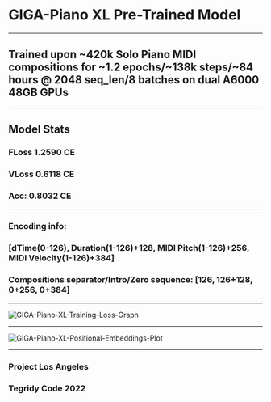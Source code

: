 # GIGA-Piano XL Pre-Trained Model

***

## Trained upon ~420k Solo Piano MIDI compositions for ~1.2 epochs/~138k steps/~84 hours @ 2048 seq_len/8 batches on dual A6000 48GB GPUs

***

## Model Stats

### FLoss 1.2590 CE
### VLoss 0.6118 CE
### Acc: 0.8032 CE

***

### Encoding info:
### [dTime(0-126), Duration(1-126)+128, MIDI Pitch(1-126)+256, MIDI Velocity(1-126)+384]
### Compositions separator/Intro/Zero sequence: [126, 126+128, 0+256, 0+384]

***

![GIGA-Piano-XL-Training-Loss-Graph](https://user-images.githubusercontent.com/56325539/195238204-431763f6-3c03-4b05-81f0-96a60815243f.png)

***

![GIGA-Piano-XL-Positional-Embeddings-Plot](https://user-images.githubusercontent.com/56325539/195238241-e5991998-b55a-496a-a191-193485b21309.png)

***

### Project Los Angeles
### Tegridy Code 2022
